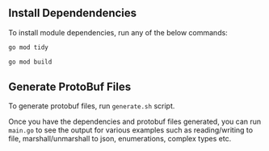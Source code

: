 ## Install Dependendencies

To install module dependencies, run any of the below commands:

```bash
go mod tidy

go mod build
```

## Generate ProtoBuf Files

To generate protobuf files, run `generate.sh` script.

Once you have the dependencies and protobuf files generated, you can run `main.go` to see the output for various examples such as reading/writing to file, marshall/unmarshall to json, enumerations, complex types etc.